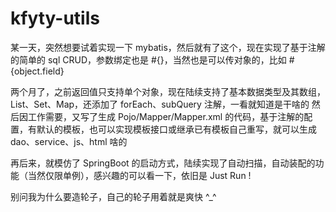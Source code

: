 # kfyty-utils

某一天，突然想要试着实现一下 mybatis，然后就有了这个，现在实现了基于注解的简单的 sql CRUD，参数绑定也是 #{}，当然也是可以传对象的，比如 #{object.field}


两个月了，之前返回值只支持单个对象，现在陆续支持了基本数据类型及其数组，List、Set、Map，还添加了 forEach、subQuery 注解，一看就知道是干啥的
然后因工作需要，又写了生成 Pojo/Mapper/Mapper.xml 的代码，基于注解的配置，有默认的模板，也可以实现模板接口或继承已有模板自己重写，就可以生成 dao、service、js、html 啥的

再后来，就模仿了 SpringBoot 的启动方式，陆续实现了自动扫描，自动装配的功能（当然仅限单例），感兴趣的可以看一下，依旧是 Just Run !

别问我为什么要造轮子，自己的轮子用着就是爽快 ^_^
